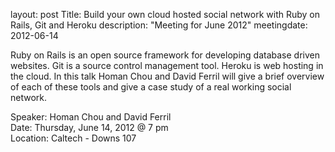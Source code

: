 layout: post
Title: Build your own cloud hosted social network with Ruby on Rails, Git and Heroku
description: "Meeting for June 2012"
meetingdate: 2012-06-14

Ruby on Rails is an open source framework for developing database driven websites.  Git is a source control management tool.  Heroku is web hosting in the cloud.  In this talk Homan Chou and David Ferril will give a brief overview of each of these tools and give a case study of a real
working social network.

Speaker: Homan Chou and David Ferril <br/>
Date: Thursday, June 14, 2012 @ 7 pm <br/>
Location: Caltech - Downs 107
